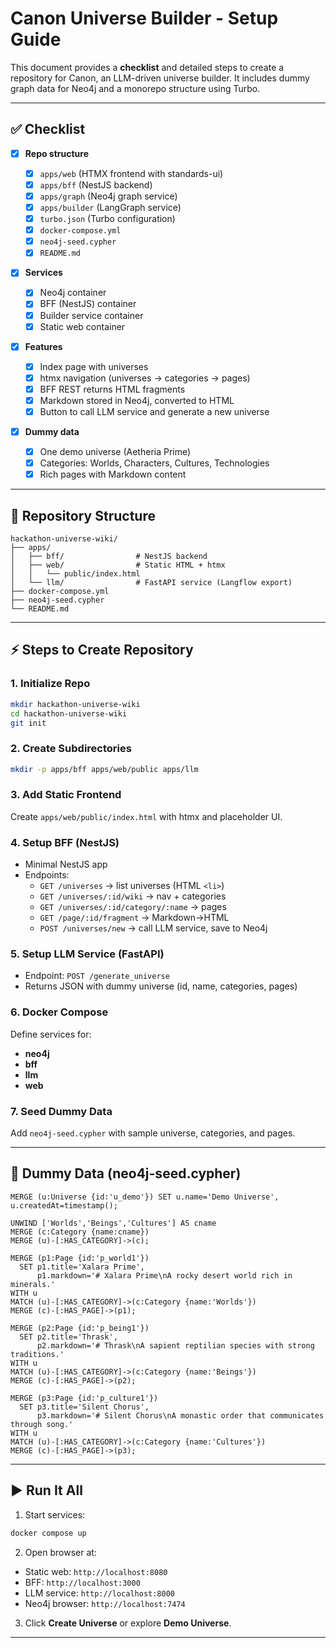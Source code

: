 # Canon Universe Builder - Setup Guide

This document provides a **checklist** and detailed steps to create a repository for Canon, an LLM-driven universe builder. It includes dummy graph data for Neo4j and a monorepo structure using Turbo.

---

## ✅ Checklist

- [x] **Repo structure**

  - [x] `apps/web` (HTMX frontend with standards-ui)
  - [x] `apps/bff` (NestJS backend)
  - [x] `apps/graph` (Neo4j graph service)
  - [x] `apps/builder` (LangGraph service)
  - [x] `turbo.json` (Turbo configuration)
  - [x] `docker-compose.yml`
  - [x] `neo4j-seed.cypher`
  - [x] `README.md`

- [x] **Services**

  - [x] Neo4j container
  - [x] BFF (NestJS) container
  - [x] Builder service container
  - [x] Static web container

- [x] **Features**

  - [x] Index page with universes
  - [x] htmx navigation (universes → categories → pages)
  - [x] BFF REST returns HTML fragments
  - [x] Markdown stored in Neo4j, converted to HTML
  - [x] Button to call LLM service and generate a new universe

- [x] **Dummy data**
  - [x] One demo universe (Aetheria Prime)
  - [x] Categories: Worlds, Characters, Cultures, Technologies
  - [x] Rich pages with Markdown content

---

## 📂 Repository Structure

```
hackathon-universe-wiki/
├── apps/
│   ├── bff/                # NestJS backend
│   ├── web/                # Static HTML + htmx
│   │   └── public/index.html
│   └── llm/                # FastAPI service (Langflow export)
├── docker-compose.yml
├── neo4j-seed.cypher
└── README.md
```

---

## ⚡ Steps to Create Repository

### 1. Initialize Repo

```bash
mkdir hackathon-universe-wiki
cd hackathon-universe-wiki
git init
```

### 2. Create Subdirectories

```bash
mkdir -p apps/bff apps/web/public apps/llm
```

### 3. Add Static Frontend

Create `apps/web/public/index.html` with htmx and placeholder UI.

### 4. Setup BFF (NestJS)

- Minimal NestJS app
- Endpoints:
  - `GET /universes` → list universes (HTML `<li>`)
  - `GET /universes/:id/wiki` → nav + categories
  - `GET /universes/:id/category/:name` → pages
  - `GET /page/:id/fragment` → Markdown→HTML
  - `POST /universes/new` → call LLM service, save to Neo4j

### 5. Setup LLM Service (FastAPI)

- Endpoint: `POST /generate_universe`
- Returns JSON with dummy universe (id, name, categories, pages)

### 6. Docker Compose

Define services for:

- **neo4j**
- **bff**
- **llm**
- **web**

### 7. Seed Dummy Data

Add `neo4j-seed.cypher` with sample universe, categories, and pages.

---

## 🌱 Dummy Data (neo4j-seed.cypher)

```cypher
MERGE (u:Universe {id:'u_demo'}) SET u.name='Demo Universe', u.createdAt=timestamp();

UNWIND ['Worlds','Beings','Cultures'] AS cname
MERGE (c:Category {name:cname})
MERGE (u)-[:HAS_CATEGORY]->(c);

MERGE (p1:Page {id:'p_world1'})
  SET p1.title='Xalara Prime',
      p1.markdown='# Xalara Prime\nA rocky desert world rich in minerals.'
WITH u
MATCH (u)-[:HAS_CATEGORY]->(c:Category {name:'Worlds'})
MERGE (c)-[:HAS_PAGE]->(p1);

MERGE (p2:Page {id:'p_being1'})
  SET p2.title='Thrask',
      p2.markdown='# Thrask\nA sapient reptilian species with strong traditions.'
WITH u
MATCH (u)-[:HAS_CATEGORY]->(c:Category {name:'Beings'})
MERGE (c)-[:HAS_PAGE]->(p2);

MERGE (p3:Page {id:'p_culture1'})
  SET p3.title='Silent Chorus',
      p3.markdown='# Silent Chorus\nA monastic order that communicates through song.'
WITH u
MATCH (u)-[:HAS_CATEGORY]->(c:Category {name:'Cultures'})
MERGE (c)-[:HAS_PAGE]->(p3);
```

---

## ▶️ Run It All

1. Start services:

```bash
docker compose up
```

2. Open browser at:

- Static web: `http://localhost:8080`
- BFF: `http://localhost:3000`
- LLM service: `http://localhost:8000`
- Neo4j browser: `http://localhost:7474`

3. Click **Create Universe** or explore **Demo Universe**.

---

